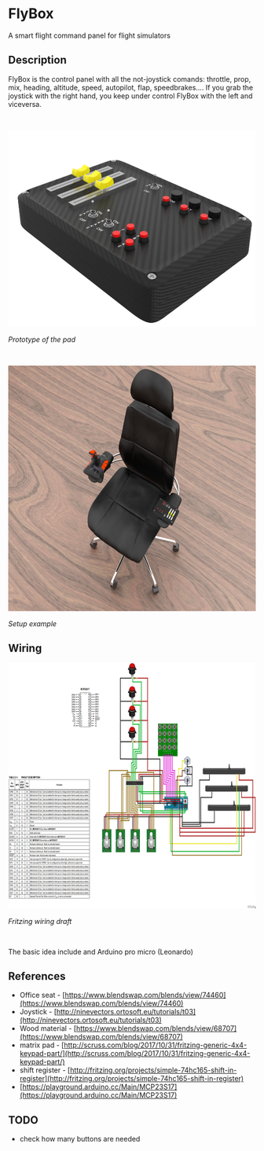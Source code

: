 # FlyBox
A smart flight command panel for flight simulators

## Description

FlyBox is the control panel with all the not-joystick comands: throttle, prop, mix, heading, altitude, speed, autopilot, flap, speedbrakes....
If you grab the joystick with the right hand, you keep under control FlyBox with the left and viceversa.

&nbsp;

<p align="center">
<img src="https://github.com/mancio/FlyBox/blob/master/fly.PNG" width="600" height="400" />
</p>

*Prototype of the pad*

&nbsp;

<p align="center">
<img src="https://github.com/mancio/FlyBox/blob/master/Seat.PNG" width="600" height="500" />
</p>

*Setup example*

## Wiring 


<p align="center">
<img src="https://github.com/mancio/FlyBox/blob/master/sketch/pad_wiring.jpg" width="600" height="500" />
</p>

*Fritzing wiring draft*

&nbsp;

The basic idea include and Arduino pro micro (Leonardo)



## References

- Office seat - [https://www.blendswap.com/blends/view/74460](https://www.blendswap.com/blends/view/74460)
- Joystick - [http://ninevectors.ortosoft.eu/tutorials/t03](http://ninevectors.ortosoft.eu/tutorials/t03)
- Wood material - [https://www.blendswap.com/blends/view/68707](https://www.blendswap.com/blends/view/68707)
- matrix pad - [http://scruss.com/blog/2017/10/31/fritzing-generic-4x4-keypad-part/](http://scruss.com/blog/2017/10/31/fritzing-generic-4x4-keypad-part/)
- shift register - [http://fritzing.org/projects/simple-74hc165-shift-in-register](http://fritzing.org/projects/simple-74hc165-shift-in-register)
- [https://playground.arduino.cc/Main/MCP23S17](https://playground.arduino.cc/Main/MCP23S17)
## TODO

- check how many buttons are needed
